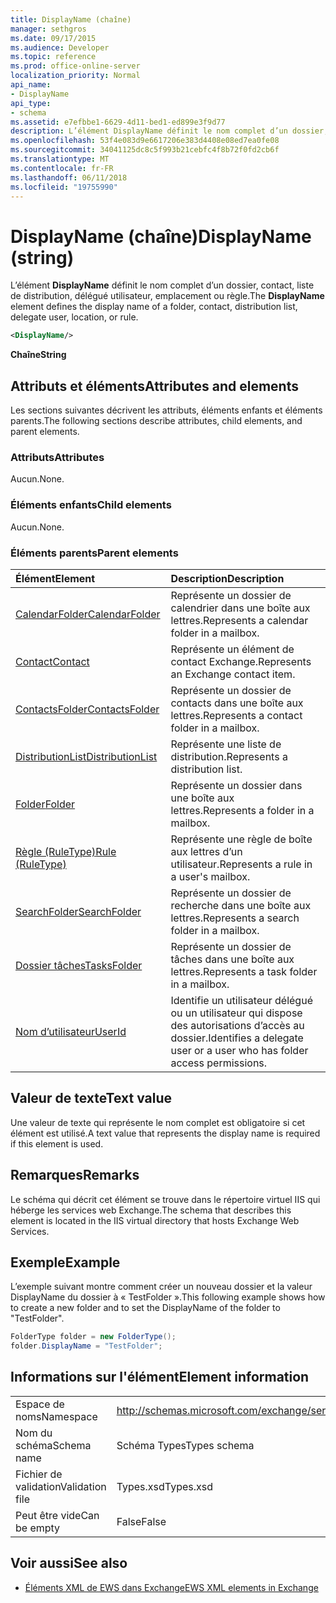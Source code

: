 ```yaml
---
title: DisplayName (chaîne)
manager: sethgros
ms.date: 09/17/2015
ms.audience: Developer
ms.topic: reference
ms.prod: office-online-server
localization_priority: Normal
api_name:
- DisplayName
api_type:
- schema
ms.assetid: e7efbbe1-6629-4d11-bed1-ed899e3f9d77
description: L’élément DisplayName définit le nom complet d’un dossier, contact, liste de distribution, délégué utilisateur, emplacement ou règle.
ms.openlocfilehash: 53f4e083d9e6617206e383d4408e08ed7ea0fe08
ms.sourcegitcommit: 34041125dc8c5f993b21cebfc4f8b72f0fd2cb6f
ms.translationtype: MT
ms.contentlocale: fr-FR
ms.lasthandoff: 06/11/2018
ms.locfileid: "19755990"
---
```

# <a name="displayname-string"></a><span data-ttu-id="ee803-103">DisplayName (chaîne)</span><span class="sxs-lookup"><span data-stu-id="ee803-103">DisplayName (string)</span></span>

<span data-ttu-id="ee803-104">L’élément **DisplayName** définit le nom complet d’un dossier, contact, liste de distribution, délégué utilisateur, emplacement ou règle.</span><span class="sxs-lookup"><span data-stu-id="ee803-104">The **DisplayName** element defines the display name of a folder, contact, distribution list, delegate user, location, or rule.</span></span> 
  
```XML
<DisplayName/>
```

 <span data-ttu-id="ee803-105">**Chaîne**</span><span class="sxs-lookup"><span data-stu-id="ee803-105">**String**</span></span>
## <a name="attributes-and-elements"></a><span data-ttu-id="ee803-106">Attributs et éléments</span><span class="sxs-lookup"><span data-stu-id="ee803-106">Attributes and elements</span></span>

<span data-ttu-id="ee803-107">Les sections suivantes décrivent les attributs, éléments enfants et éléments parents.</span><span class="sxs-lookup"><span data-stu-id="ee803-107">The following sections describe attributes, child elements, and parent elements.</span></span>
  
### <a name="attributes"></a><span data-ttu-id="ee803-108">Attributs</span><span class="sxs-lookup"><span data-stu-id="ee803-108">Attributes</span></span>

<span data-ttu-id="ee803-109">Aucun.</span><span class="sxs-lookup"><span data-stu-id="ee803-109">None.</span></span>
  
### <a name="child-elements"></a><span data-ttu-id="ee803-110">Éléments enfants</span><span class="sxs-lookup"><span data-stu-id="ee803-110">Child elements</span></span>

<span data-ttu-id="ee803-111">Aucun.</span><span class="sxs-lookup"><span data-stu-id="ee803-111">None.</span></span>
  
### <a name="parent-elements"></a><span data-ttu-id="ee803-112">Éléments parents</span><span class="sxs-lookup"><span data-stu-id="ee803-112">Parent elements</span></span>

|<span data-ttu-id="ee803-113">**Élément**</span><span class="sxs-lookup"><span data-stu-id="ee803-113">**Element**</span></span>|<span data-ttu-id="ee803-114">**Description**</span><span class="sxs-lookup"><span data-stu-id="ee803-114">**Description**</span></span>|
|:-----|:-----|
|[<span data-ttu-id="ee803-115">CalendarFolder</span><span class="sxs-lookup"><span data-stu-id="ee803-115">CalendarFolder</span></span>](calendarfolder.md) <br/> |<span data-ttu-id="ee803-116">Représente un dossier de calendrier dans une boîte aux lettres.</span><span class="sxs-lookup"><span data-stu-id="ee803-116">Represents a calendar folder in a mailbox.</span></span>  <br/> |
|[<span data-ttu-id="ee803-117">Contact</span><span class="sxs-lookup"><span data-stu-id="ee803-117">Contact</span></span>](contact.md) <br/> |<span data-ttu-id="ee803-118">Représente un élément de contact Exchange.</span><span class="sxs-lookup"><span data-stu-id="ee803-118">Represents an Exchange contact item.</span></span>  <br/> |
|[<span data-ttu-id="ee803-119">ContactsFolder</span><span class="sxs-lookup"><span data-stu-id="ee803-119">ContactsFolder</span></span>](contactsfolder.md) <br/> |<span data-ttu-id="ee803-120">Représente un dossier de contacts dans une boîte aux lettres.</span><span class="sxs-lookup"><span data-stu-id="ee803-120">Represents a contact folder in a mailbox.</span></span>  <br/> |
|[<span data-ttu-id="ee803-121">DistributionList</span><span class="sxs-lookup"><span data-stu-id="ee803-121">DistributionList</span></span>](distributionlist.md) <br/> |<span data-ttu-id="ee803-122">Représente une liste de distribution.</span><span class="sxs-lookup"><span data-stu-id="ee803-122">Represents a distribution list.</span></span>  <br/> |
|[<span data-ttu-id="ee803-123">Folder</span><span class="sxs-lookup"><span data-stu-id="ee803-123">Folder</span></span>](folder.md) <br/> |<span data-ttu-id="ee803-124">Représente un dossier dans une boîte aux lettres.</span><span class="sxs-lookup"><span data-stu-id="ee803-124">Represents a folder in a mailbox.</span></span>  <br/> |
|[<span data-ttu-id="ee803-125">Règle (RuleType)</span><span class="sxs-lookup"><span data-stu-id="ee803-125">Rule (RuleType)</span></span>](rule-ruletype.md) <br/> |<span data-ttu-id="ee803-126">Représente une règle de boîte aux lettres d’un utilisateur.</span><span class="sxs-lookup"><span data-stu-id="ee803-126">Represents a rule in a user's mailbox.</span></span>  <br/> |
|[<span data-ttu-id="ee803-127">SearchFolder</span><span class="sxs-lookup"><span data-stu-id="ee803-127">SearchFolder</span></span>](searchfolder.md) <br/> |<span data-ttu-id="ee803-128">Représente un dossier de recherche dans une boîte aux lettres.</span><span class="sxs-lookup"><span data-stu-id="ee803-128">Represents a search folder in a mailbox.</span></span>  <br/> |
|[<span data-ttu-id="ee803-129">Dossier tâches</span><span class="sxs-lookup"><span data-stu-id="ee803-129">TasksFolder</span></span>](tasksfolder.md) <br/> |<span data-ttu-id="ee803-130">Représente un dossier de tâches dans une boîte aux lettres.</span><span class="sxs-lookup"><span data-stu-id="ee803-130">Represents a task folder in a mailbox.</span></span>  <br/> |
|[<span data-ttu-id="ee803-131">Nom d’utilisateur</span><span class="sxs-lookup"><span data-stu-id="ee803-131">UserId</span></span>](userid.md) <br/> |<span data-ttu-id="ee803-132">Identifie un utilisateur délégué ou un utilisateur qui dispose des autorisations d’accès au dossier.</span><span class="sxs-lookup"><span data-stu-id="ee803-132">Identifies a delegate user or a user who has folder access permissions.</span></span>  <br/> |
   
## <a name="text-value"></a><span data-ttu-id="ee803-133">Valeur de texte</span><span class="sxs-lookup"><span data-stu-id="ee803-133">Text value</span></span>

<span data-ttu-id="ee803-134">Une valeur de texte qui représente le nom complet est obligatoire si cet élément est utilisé.</span><span class="sxs-lookup"><span data-stu-id="ee803-134">A text value that represents the display name is required if this element is used.</span></span>
  
## <a name="remarks"></a><span data-ttu-id="ee803-135">Remarques</span><span class="sxs-lookup"><span data-stu-id="ee803-135">Remarks</span></span>

<span data-ttu-id="ee803-136">Le schéma qui décrit cet élément se trouve dans le répertoire virtuel IIS qui héberge les services web Exchange.</span><span class="sxs-lookup"><span data-stu-id="ee803-136">The schema that describes this element is located in the IIS virtual directory that hosts Exchange Web Services.</span></span>
  
## <a name="example"></a><span data-ttu-id="ee803-137">Exemple</span><span class="sxs-lookup"><span data-stu-id="ee803-137">Example</span></span>

<span data-ttu-id="ee803-138">L’exemple suivant montre comment créer un nouveau dossier et la valeur DisplayName du dossier à « TestFolder ».</span><span class="sxs-lookup"><span data-stu-id="ee803-138">This following example shows how to create a new folder and to set the DisplayName of the folder to "TestFolder".</span></span>
  
```cs
FolderType folder = new FolderType();
folder.DisplayName = "TestFolder";
```

## <a name="element-information"></a><span data-ttu-id="ee803-139">Informations sur l'élément</span><span class="sxs-lookup"><span data-stu-id="ee803-139">Element information</span></span>

|||
|:-----|:-----|
|<span data-ttu-id="ee803-140">Espace de noms</span><span class="sxs-lookup"><span data-stu-id="ee803-140">Namespace</span></span>  <br/> |http://schemas.microsoft.com/exchange/services/2006/types  <br/> |
|<span data-ttu-id="ee803-141">Nom du schéma</span><span class="sxs-lookup"><span data-stu-id="ee803-141">Schema name</span></span>  <br/> |<span data-ttu-id="ee803-142">Schéma Types</span><span class="sxs-lookup"><span data-stu-id="ee803-142">Types schema</span></span>  <br/> |
|<span data-ttu-id="ee803-143">Fichier de validation</span><span class="sxs-lookup"><span data-stu-id="ee803-143">Validation file</span></span>  <br/> |<span data-ttu-id="ee803-144">Types.xsd</span><span class="sxs-lookup"><span data-stu-id="ee803-144">Types.xsd</span></span>  <br/> |
|<span data-ttu-id="ee803-145">Peut être vide</span><span class="sxs-lookup"><span data-stu-id="ee803-145">Can be empty</span></span>  <br/> |<span data-ttu-id="ee803-146">False</span><span class="sxs-lookup"><span data-stu-id="ee803-146">False</span></span>  <br/> |
   
## <a name="see-also"></a><span data-ttu-id="ee803-147">Voir aussi</span><span class="sxs-lookup"><span data-stu-id="ee803-147">See also</span></span>

- [<span data-ttu-id="ee803-148">Éléments XML de EWS dans Exchange</span><span class="sxs-lookup"><span data-stu-id="ee803-148">EWS XML elements in Exchange</span></span>](ews-xml-elements-in-exchange.md)

